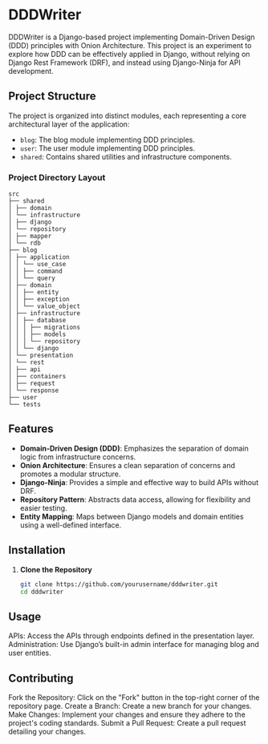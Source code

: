 # DDDWriter

DDDWriter is a Django-based project implementing Domain-Driven Design (DDD) principles with Onion Architecture. This project is an experiment to explore how DDD can be effectively applied in Django, without relying on Django Rest Framework (DRF), and instead using Django-Ninja for API development.

## Project Structure

The project is organized into distinct modules, each representing a core architectural layer of the application:

- `blog`: The blog module implementing DDD principles.
- `user`: The user module implementing DDD principles.
- `shared`: Contains shared utilities and infrastructure components.

### Project Directory Layout
```
src
├── shared
│ ├── domain
│ └── infrastructure
│ ├── django
│ └── repository
│ ├── mapper
│ └── rdb
├── blog
│ ├── application
│ │ └── use_case
│ │ ├── command
│ │ └── query
│ ├── domain
│ │ ├── entity
│ │ ├── exception
│ │ └── value_object
│ ├── infrastructure
│ │ ├── database
│ │ │ ├── migrations
│ │ │ ├── models
│ │ │ └── repository
│ │ └── django
│ └── presentation
│ └── rest
│ ├── api
│ ├── containers
│ ├── request
│ └── response
├── user
└── tests
```

## Features

- **Domain-Driven Design (DDD)**: Emphasizes the separation of domain logic from infrastructure concerns.
- **Onion Architecture**: Ensures a clean separation of concerns and promotes a modular structure.
- **Django-Ninja**: Provides a simple and effective way to build APIs without DRF.
- **Repository Pattern**: Abstracts data access, allowing for flexibility and easier testing.
- **Entity Mapping**: Maps between Django models and domain entities using a well-defined interface.

## Installation

1. **Clone the Repository**

   ```bash
   git clone https://github.com/yourusername/dddwriter.git
   cd dddwriter

## Usage
APIs: Access the APIs through endpoints defined in the presentation layer.
Administration: Use Django’s built-in admin interface for managing blog and user entities.

## Contributing
Fork the Repository: Click on the "Fork" button in the top-right corner of the repository page.
Create a Branch: Create a new branch for your changes.
Make Changes: Implement your changes and ensure they adhere to the project's coding standards.
Submit a Pull Request: Create a pull request detailing your changes.
